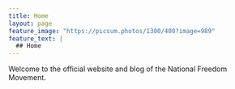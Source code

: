```yaml
---
title: Home
layout: page
feature_image: "https://picsum.photos/1300/400?image=989"
feature_text: |
  ## Home
---
```


Welcome to the official website and blog of the National Freedom Movement.
